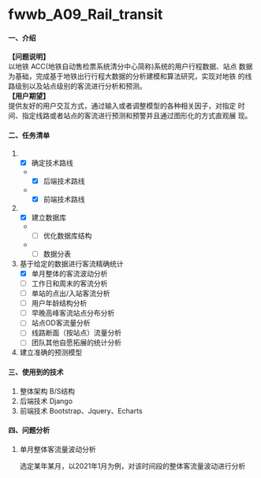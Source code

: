 # fwwb_A09_Rail_transit

#### 一、介绍
**【问题说明】**     
以地铁 ACC(地铁自动售检票系统清分中心简称)系统的用户行程数据、站点 数据为基础，完成基于地铁出行行程大数据的分析建模和算法研究，实现对地铁 的线路级别以及站点级别的客流进行分析和预测。  
**【用户期望】**     
提供友好的用户交互方式，通过输入或者调整模型的各种相关因子，对指定 时间、指定线路或者站点的客流进行预测和预警并且通过图形化的方式直观展 现。

#### 二、任务清单

1. - [x] 确定技术路线   
   - - [x] 后端技术路线
   - - [x] 前端技术路线
2. - [x] 建立数据库
   - - [ ] 优化数据库结构
   - - [ ] 数据分表
3. 基于给定的数据进行客流精确统计
    - [x] 单月整体的客流波动分析
    - [ ] 工作日和周末的客流分析
    - [ ] 单站的点出/入站客流分析
    - [ ] 用户年龄结构分析
    - [ ] 早晚高峰客流站点分布分析
    - [ ] 站点OD客流量分析
    - [ ] 线路断面（按站点）流量分析
    - [ ] 团队其他自愿拓展的统计分析
4. 建立准确的预测模型
#### 三、使用到的技术
1. 整体架构
B/S结构
2. 后端技术
Django
3. 前端技术
Bootstrap、Jquery、Echarts

#### 四、问题分析

1. 单月整体客流量波动分析

   选定某年某月，以2021年1月为例，对该时间段的整体客流量波动进行分析

   